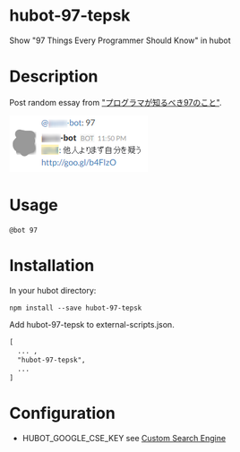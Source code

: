 # hubot-97-tepsk
Show "97 Things Every Programmer Should Know" in hubot

# Description
Post random essay from ["プログラマが知るべき97のこと"](https://ja.m.wikisource.org/wiki/プログラマが知るべき97のこと).

![slack.png](images/slack.png)

# Usage

```
@bot 97
```

# Installation

In your hubot directory:

```shell-session
npm install --save hubot-97-tepsk
```
Add hubot-97-tepsk to external-scripts.json.

```
[
  ... ,
  "hubot-97-tepsk",
  ...
]
```

# Configuration
* HUBOT_GOOGLE_CSE_KEY
see [Custom Search Engine](https://github.com/hubot-scripts/hubot-google-images/blob/master/README.md#custom-search-engine)
